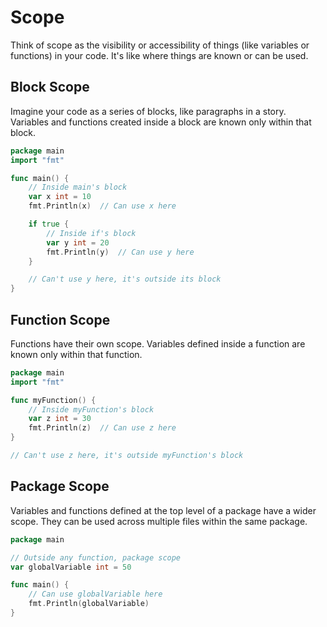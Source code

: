 # Scope

Think of scope as the visibility or accessibility of things (like variables or functions) in your code. It's like where things are known or can be used.

## Block Scope

Imagine your code as a series of blocks, like paragraphs in a story. Variables and functions created inside a block are known only within that block.

```go
package main
import "fmt"

func main() {
    // Inside main's block
    var x int = 10
    fmt.Println(x)  // Can use x here

    if true {
        // Inside if's block
        var y int = 20
        fmt.Println(y)  // Can use y here
    }

    // Can't use y here, it's outside its block
}
```

## Function Scope

Functions have their own scope. Variables defined inside a function are known only within that function.

```go
package main
import "fmt"

func myFunction() {
    // Inside myFunction's block
    var z int = 30
    fmt.Println(z)  // Can use z here
}

// Can't use z here, it's outside myFunction's block
```

## Package Scope

Variables and functions defined at the top level of a package have a wider scope. They can be used across multiple files within the same package.

```go
package main

// Outside any function, package scope
var globalVariable int = 50

func main() {
    // Can use globalVariable here
    fmt.Println(globalVariable)
}
```
